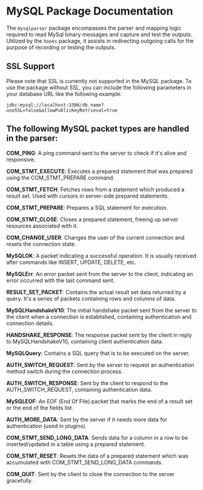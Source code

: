 # MySQL Package Documentation

The `mysqlparser` package encompasses the parser and mapping logic required 
to read MySql binary messages and capture and test the outputs. 
Utilized by the `hooks` package, it assists in redirecting outgoing 
calls for the purpose of recording or testing the outputs.

## SSL Support

Please note that SSL is currently not supported in the MySQL package. To use the package without SSL, you can include the following parameters in your database URL like the following example:

``` jdbc:mysql://localhost:3306/db_name?useSSL=false&allowPublicKeyRetrieval=true ```

## The following MySQL packet types are handled in the parser:

**COM_PING**: A ping command sent to the server to check if it's alive and responsive.

**COM_STMT_EXECUTE**: Executes a prepared statement that was prepared using the COM_STMT_PREPARE command.

**COM_STMT_FETCH**: Fetches rows from a statement which produced a result set. Used with cursors in server-side prepared statements.

**COM_STMT_PREPARE**: Prepares a SQL statement for execution.

**COM_STMT_CLOSE**: Closes a prepared statement, freeing up server resources associated with it.

**COM_CHANGE_USER**: Changes the user of the current connection and resets the connection state.

**MySQLOK**: A packet indicating a successful operation. It is usually received after commands like INSERT, UPDATE, DELETE, etc.

**MySQLErr**: An error packet sent from the server to the client, indicating an error occurred with the last command sent.

**RESULT_SET_PACKET**: Contains the actual result set data returned by a query. It's a series of packets containing rows and columns of data.

**MySQLHandshakeV10**: The initial handshake packet sent from the server to the client when a connection is established, containing authentication and connection details.

**HANDSHAKE_RESPONSE**: The response packet sent by the client in reply to MySQLHandshakeV10, containing client authentication data.

**MySQLQuery**: Contains a SQL query that is to be executed on the server.

**AUTH_SWITCH_REQUEST**: Sent by the server to request an authentication method switch during the connection process.

**AUTH_SWITCH_RESPONSE**: Sent by the client to respond to the AUTH_SWITCH_REQUEST, containing authentication data.

**MySQLEOF**: An EOF (End Of File) packet that marks the end of a result set or the end of the fields list.

**AUTH_MORE_DATA**: Sent by the server if it needs more data for authentication (used in plugins).

**COM_STMT_SEND_LONG_DATA**: Sends data for a column in a row to be inserted/updated in a table using a prepared statement.

**COM_STMT_RESET**: Resets the data of a prepared statement which was accumulated with COM_STMT_SEND_LONG_DATA commands.

**COM_QUIT**: Sent by the client to close the connection to the server gracefully.


